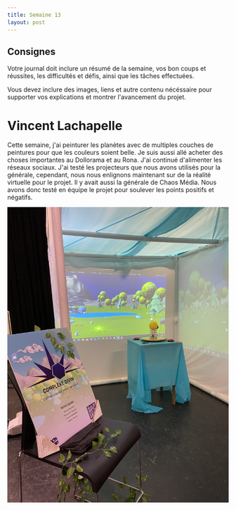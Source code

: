 ```yaml
---
title: Semaine 13
layout: post
---
```


## Consignes

Votre journal doit inclure un résumé de la semaine, vos bon coups et réussites, les difficultés et défis, ainsi que les tâches effectuées.

Vous devez inclure des images, liens et autre contenu nécéssaire pour supporter vos explications et montrer l'avancement du projet.

# Vincent Lachapelle
Cette semaine, j'ai peinturer les planètes avec de multiples couches de peintures pour que les couleurs soient belle. Je suis aussi allé acheter des choses importantes au Dollorama et au Rona. J'ai continué d'alimenter les réseaux sociaux. 
J'ai testé les projecteurs que nous avons utilisés pour la générale, cependant, nous nous enlignons maintenant sur de la réalité virtuelle pour le projet. Il y avait aussi la générale de Chaos Média. Nous avons donc testé en équipe le projet pour soulever les points positifs et négatifs.

![Image_scene](../images/scene.jpg)
